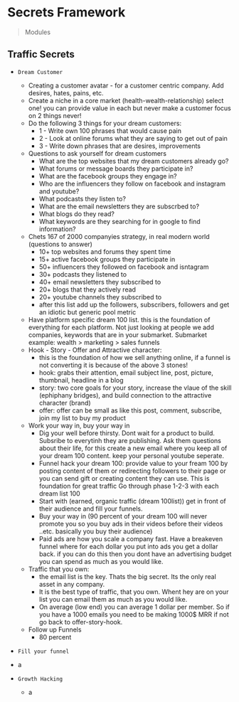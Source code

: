 # Secrets Framework

> Modules

## Traffic Secrets

- `Dream Customer` 
  - Creating a customer avatar - for a customer centric company. Add desires, hates, pains, etc.
  - Create a niche in a core market (health-wealth-relationship) select one! you can provide value in each but never make a customer focus on 2 things never!
  - Do the following 3 things for your dream customers:
    - 1 - Write own 100 phrases that would cause pain
    - 2 - Look at online forums what they are saying to get out of pain
    - 3 - Write down phrases that are desires, improvements
  - Questions to ask yourself for dream customers
    - What are the top websites that my dream customers already go?
    - What forums or message boards they participate in?
    - What are the facebook groups they engage in?
    - Who are the influencers they follow on facebook and instagram and youtube?
    - What podcasts they listen to?
    - What are the email newsletters they are subscrbed to?
    - What blogs do they read?
    - What keywords are they searching for in google to find information?
  - Chets 167 of 2000 companyies strategy, in real modern world (questions to answer)
    - 10+ top websites and forums they spent time
    - 15+ active facebook groups they participate in
    - 50+ influencers they followed on facebook and isntagram
    - 30+ podcasts they listened to
    - 40+ email newsletters they subscribed to
    - 20+ blogs that they actively read
    - 20+ youtube channels they subscribed to
    - after this list add up the followers, subscribers, followers and get an idiotic but generic pool metric
  - Have platform specific dream 100 list. this is the foundation of everything for each platform. Not just looking at people we add companies, keywords that are in your submarket. Submarket example: wealth > marketing > sales funnels
  - Hook - Story - Offer and Attractive character:
    - this is the foundation of how we sell anything online, if a funnel is not converting it is because of the above 3 stones!
    - hook: grabs their attention, email subject line, post, picture, thumbnail, headline in a blog
    - story: two core goals for your story, increase the vlaue of the skill (ephiphany bridges), and build connection to the attractive character (brand)
    - offer: offer can be small as like this post, comment, subscribe, join my list to buy my product
  - Work your way in, buy your way in
    - Dig your well before thirsty. Dont wait for a product to build. Subsribe to everytinh they are publishing. Ask them questions about their life, for this create a new email where you keep all of your dream 100 content. keep your personal youtube seperate.
    - Funnel hack your dream 100: provide value to your fream 100 by posting content of them or redirecting followers to their page or you can send gift or creating content they can use. This is foundation for great traffic Go through phase 1-2-3 with each dream list 100
    - Start with (earned, organic traffic (dream 100list)) get in front of their audience and fill your funnels.
    - Buy your way in (90 percent of your dream 100 will never promote you so you buy ads in their videos before their videos ..etc. basically you buy their audience)
    - Paid ads are how you scale a company fast. Have a breakeven funnel where for each dollar you put into ads you get a dollar back. if you can do this then you dont have an advertising budget you can spend as much as you would like.
  - Traffic that you own:
    - the email list is the key. Thats the big secret. Its the only real asset in any company.
    - It is the best type of traffic, that you own. Whent hey are on your list you can email them as much as you would like.
    - On average (low end) you can average 1 dollar per member. So if you have a 1000 emails you need to be making 1000$ MRR if not go back to offer-story-hook.
  - Follow up Funnels
    - 80 percent 
    
    
 - `Fill your funnel`
  - a
  
- `Growth Hacking`
  - a
   
